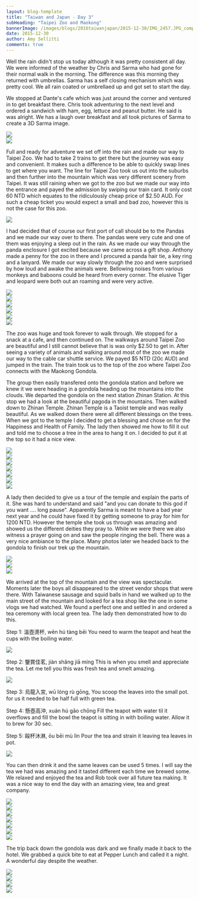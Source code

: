 ```yaml
---
layout: blog-template
title: "Taiwan and Japan - Day 3"
subHeading: "Taipei Zoo and Maokong"
bannerImage: /images/blogs/2016taiwanjapan/2015-12-30/IMG_2457.JPG_compressed.JPEG
date: 2015-12-30
author: Amy Sellitti
comments: true
---
```


Well the rain didn't stop us today although it was pretty consistent all day. We were informed of the weather by Chris and Sarma who had gone for their normal walk in the morning. The difference was this morning they returned with umbrellas. Sarma has a self closing mechanism which was pretty cool. We all rain coated or umbrellaed up and got set to start the day.

We stopped at Dante's cafe which was just around the corner and ventured in to get breakfast there. Chris took adventuring to the next level and ordered a sandwich with ham, egg, lettuce and peanut butter. He said is was alright. We has a laugh over breakfast and all took pictures of Sarma to create a 3D Sarma image.

<div class="center-image"><img src="/images/blogs/2016taiwanjapan/2015-12-30/IMG_2273.JPG_compressed.JPEG" /></div>
<div class="center-image"><img src="/images/blogs/2016taiwanjapan/2015-12-30/IMG_2275.JPG_compressed.JPEG" /></div>

Full and ready for adventure we set off into the rain and made our way to Taipei Zoo. We had to take 2 trains to get there but the journey was easy and convenient. It makes such a difference to be able to quickly swap lines to get where you want. The line for Taipei Zoo took us out into the suburbs and then further into the mountain which was very different scenery from Taipei. It was still raining when we got to the zoo but we made our way into the entrance and payed the admission by swiping our train card. It only cost 60 NTD which equates to the ridiculously cheap price of $2.50 AUD. For such a cheap ticket you would expect a small and bad zoo, however this is not the case for this zoo.

<div class="center-image"><img src="/images/blogs/2016taiwanjapan/2015-12-30/IMG_2284.JPG_compressed.JPEG" /></div>

I had decided that of course our first port of call should be to the Pandas and we made our way over to there. The pandas were very cute and one of them was enjoying a sleep out in the rain. As we made our way through the panda enclosure I got excited because we came across a gift shop. Anthony made a penny for the zoo in there and I procured a panda hair tie, a key ring and a lanyard. We made our way slowly through the zoo and were surprised by how loud and awake the animals were. Bellowing noises from various monkeys and baboons could be heard from every corner. The elusive Tiger and leopard were both out an roaming and were very active.

<div class="center-image"><img src="/images/blogs/2016taiwanjapan/2015-12-30/IMG_2286.JPG_compressed.JPEG" /></div>
<div class="center-image"><img src="/images/blogs/2016taiwanjapan/2015-12-30/IMG_2306.JPG_compressed.JPEG" /></div>
<div class="center-image"><img src="/images/blogs/2016taiwanjapan/2015-12-30/IMG_2317.JPG_compressed.JPEG" /></div>
<div class="center-image"><img src="/images/blogs/2016taiwanjapan/2015-12-30/IMG_2337.JPG_compressed.JPEG" /></div>
<div class="center-image"><img src="/images/blogs/2016taiwanjapan/2015-12-30/IMG_2355.JPG_compressed.JPEG" /></div>
<div class="center-image"><img src="/images/blogs/2016taiwanjapan/2015-12-30/DSC_0291.JPG_compressed.JPEG" /></div>

The zoo was huge and took forever to walk through. We stopped for a snack at a cafe, and then continued on. The walkways around Taipei Zoo are beautiful and I still cannot believe that is was only $2.50 to get in. After seeing a variety of animals and walking around most of the zoo we made our way to the cable car shuttle service. We payed $5 NTD (20c AUD) and jumped in the train. The train took us to the top of the zoo where Taipei Zoo connects with the Maokong Gondola.

The group then easily transfered onto the gondola station and before we knew it we were heading in a gondola heading up the mountains into the clouds. We departed the gondola on the next station Zhinan Station. At this stop we had a look at the beautiful pagoda in the mountains. Then walked down to Zhinan Temple. Zhinan Temple is a Taoist temple and was really beautiful. As we walked down there were all different blessings on the trees. When we got to the temple I decided to get a blessing and chose on for the Happiness and Health of Family. The lady then showed me how to fill it out and told me to choose a tree in the area to hang it on. I decided to put it at the top so it had a nice view.

<div class="center-image"><img src="/images/blogs/2016taiwanjapan/2015-12-30/IMG_2379.JPG_compressed.JPEG" /></div>
<div class="center-image"><img src="/images/blogs/2016taiwanjapan/2015-12-30/IMG_2383.JPG_compressed.JPEG" /></div>
<div class="center-image"><img src="/images/blogs/2016taiwanjapan/2015-12-30/IMG_2391.JPG_compressed.JPEG" /></div>
<div class="center-image"><img src="/images/blogs/2016taiwanjapan/2015-12-30/IMG_2400.JPG_compressed.JPEG" /></div>
<div class="center-image"><img src="/images/blogs/2016taiwanjapan/2015-12-30/IMG_2403.JPG_compressed.JPEG" /></div>
<div class="center-image"><img src="/images/blogs/2016taiwanjapan/2015-12-30/IMG_2404.JPG_compressed.JPEG" /></div>
<div class="center-image"><img src="/images/blogs/2016taiwanjapan/2015-12-30/DSC_4193.JPG_compressed.JPEG" /></div>

A lady then decided to give us a tour of the temple and explain the parts of it. She was hard to understand and said "and you can donate to this god if you want .... long pause". Apparently Sarma is meant to have a bad year next year and he could have fixed it by getting someone to pray for him for 1200 NTD. However the temple she took us through was amazing and showed us the different deities they pray to. While we were there we also witness a prayer going on and saw the people ringing the bell. There was a very nice ambiance to the place. Many photos later we headed back to the gondola to finish our trek up the mountain.

<div class="center-image"><img src="/images/blogs/2016taiwanjapan/2015-12-30/IMG_2433.JPG_compressed.JPEG" /></div>
<div class="center-image"><img src="/images/blogs/2016taiwanjapan/2015-12-30/IMG_2437.JPG_compressed.JPEG" /></div>
<div class="center-image"><img src="/images/blogs/2016taiwanjapan/2015-12-30/IMG_2439.JPG_compressed.JPEG" /></div>

We arrived at the top of the mountain and the view was spectacular. Moments later the boys all disappeared to the street vendor shops that were there. With Taiwanese sausage and squid balls in hand we walked up to the main street of the mountain and looked for a tea shop like the one in some vlogs we had watched. We found a perfect one and settled in and ordered a tea ceremony with local green tea. The lady then demonstrated how to do this.

Step 1: 溫壺燙杯, wēn hú tàng bēi You need to warm the teapot and heat the cups with the boiling water.

<div class="center-image"><img src="/images/blogs/2016taiwanjapan/2015-12-30/IMG_2457.JPG_compressed.JPEG" /></div>

Step 2: 鑒賞佳茗, jiàn shǎng jiā míng This is when you smell and appreciate the tea. Let me tell you this was fresh tea and smelt amazing.

<div class="center-image"><img src="/images/blogs/2016taiwanjapan/2015-12-30/IMG_2460.JPG_compressed.JPEG" /></div>

Step 3: 烏龍入宮, wū lóng rù gōng, You scoop the leaves into the small pot. for us it needed to be half full with green tea.

Step 4: 懸壺高沖, xuán hú gāo chōng Fill the teapot with water til it overflows and fill the bowl the teapot is sitting in with boiling water. Allow it to brew for 30 sec.

Step 5: 毆杯沐淋, ōu bēi mù lìn Pour the tea and strain it leaving tea leaves in pot.

<div class="center-image"><img src="/images/blogs/2016taiwanjapan/2015-12-30/IMG_2475.JPG_compressed.JPEG" /></div>

You can then drink it and the same leaves can be used 5 times. I will say the tea we had was amazing and it tasted different each time we brewed some. We relaxed and enjoyed the tea and Rob took over all future tea making. It was a nice way to end the day with an amazing view, tea and great company.

<div class="center-image"><img src="/images/blogs/2016taiwanjapan/2015-12-30/IMG_2480.JPG_compressed.JPEG" /></div>
<div class="center-image"><img src="/images/blogs/2016taiwanjapan/2015-12-30/IMG_2485.JPG_compressed.JPEG" /></div>
<div class="center-image"><img src="/images/blogs/2016taiwanjapan/2015-12-30/IMG_2488.JPG_compressed.JPEG" /></div>
<div class="center-image"><img src="/images/blogs/2016taiwanjapan/2015-12-30/IMG_2493.JPG_compressed.JPEG" /></div>
<div class="center-image"><img src="/images/blogs/2016taiwanjapan/2015-12-30/IMG_2499.JPG_compressed.JPEG" /></div>
<div class="center-image"><img src="/images/blogs/2016taiwanjapan/2015-12-30/IMG_2514.JPG_compressed.JPEG" /></div>
<div class="center-image"><img src="/images/blogs/2016taiwanjapan/2015-12-30/PC300348.JPG_compressed.JPEG" /></div>

The trip back down the gondola was dark and we finally made it back to the hotel. We grabbed a quick bite to eat at Pepper Lunch and called it a night. A wonderful day despite the weather.

<div class="center-image"><img src="/images/blogs/2016taiwanjapan/2015-12-30/IMG_2526.JPG_compressed.JPEG" /></div>
<div class="center-image"><img src="/images/blogs/2016taiwanjapan/2015-12-30/IMG_2524.JPG_compressed.JPEG" /></div>
<div class="center-image"><img src="/images/blogs/2016taiwanjapan/2015-12-30/IMG_2527.JPG_compressed.JPEG" /></div>
<div class="center-image"><img src="/images/blogs/2016taiwanjapan/2015-12-30/DSC_0469.JPG_compressed.JPEG" /></div>

